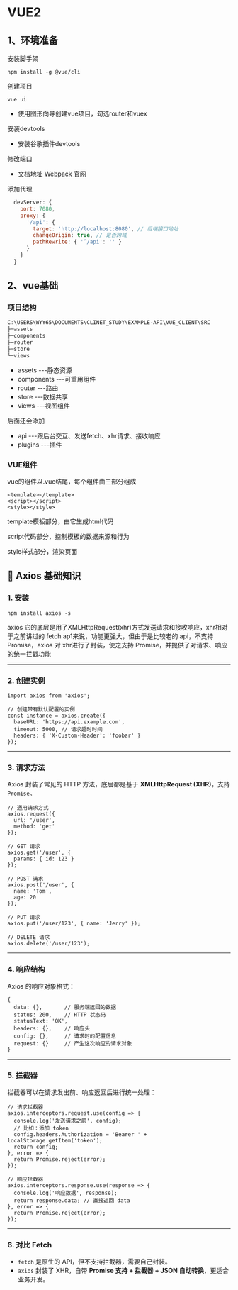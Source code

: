 # VUE2

## 1、环境准备

安装脚手架

```shell
npm install -g @vue/cli
```

创建项目

```shell
vue ui
```

- 使用图形向导创建vue项目，勾选router和vuex

安装devtools

- 安装谷歌插件devtools

修改端口

- 文档地址  [Webpack 官网](https://webpack.js.org/configuration/dev-server/#devserver)

添加代理

```js
  devServer: {
    port: 7080,
    proxy: {
      '/api': {
        target: 'http://localhost:8080', // 后端接口地址
        changeOrigin: true, // 是否跨域
        pathRewrite: { '^/api': '' }
      }
    }
  }
```

## 2、vue基础

### 项目结构

```js
C:\USERS\WYY65\DOCUMENTS\CLINET_STUDY\EXAMPLE-API\VUE_CLIENT\SRC
├─assets
├─components
├─router
├─store
└─views
```

- assets   ---静态资源
- components   ---可重用组件
- router   ---路由
- store   ---数据共享
- views   ---视图组件

后面还会添加

- api  ---跟后台交互、发送fetch、xhr请求、接收响应
- plugins  ---插件

### VUE组件

vue的组件以.vue结尾，每个组件由三部分组成

```vue
<template></template>
<script></script>
<style></style>
```

template模板部分，由它生成html代码

script代码部分，控制模板的数据来源和行为

style样式部分，渲染页面





## 📌 Axios 基础知识

### 1. 安装

```
npm install axios -s
```

axios 它的底层是用了XMLHttpRequest(xhr)方式发送请求和接收响应，xhr相对于之前讲过的 fetch ap1来说，功能更强大，但由于是比较老的 api，不支持 Promise，axios 对 xhr进行了封装，使之支持 Promise，并提供了对请求、响应的统一拦戳功能

------

### 2. 创建实例

```
import axios from 'axios';

// 创建带有默认配置的实例
const instance = axios.create({
  baseURL: 'https://api.example.com',
  timeout: 5000, // 请求超时时间
  headers: { 'X-Custom-Header': 'foobar' }
});
```

------

### 3. 请求方法

Axios 封装了常见的 HTTP 方法，底层都是基于 **XMLHttpRequest (XHR)**，支持 `Promise`。

```
// 通用请求方式
axios.request({
  url: '/user',
  method: 'get'
});

// GET 请求
axios.get('/user', {
  params: { id: 123 }
});

// POST 请求
axios.post('/user', {
  name: 'Tom',
  age: 20
});

// PUT 请求
axios.put('/user/123', { name: 'Jerry' });

// DELETE 请求
axios.delete('/user/123');
```

------

### 4. 响应结构

Axios 的响应对象格式：

```
{
  data: {},       // 服务端返回的数据
  status: 200,    // HTTP 状态码
  statusText: 'OK',
  headers: {},    // 响应头
  config: {},     // 请求时的配置信息
  request: {}     // 产生这次响应的请求对象
}
```

------

### 5. 拦截器

拦截器可以在请求发出前、响应返回后进行统一处理：

```
// 请求拦截器
axios.interceptors.request.use(config => {
  console.log('发送请求之前', config);
  // 比如：添加 token
  config.headers.Authorization = 'Bearer ' + localStorage.getItem('token');
  return config;
}, error => {
  return Promise.reject(error);
});

// 响应拦截器
axios.interceptors.response.use(response => {
  console.log('响应数据', response);
  return response.data; // 直接返回 data
}, error => {
  return Promise.reject(error);
});
```

------

### 6. 对比 Fetch

- `fetch` 是原生的 API，但不支持拦截器，需要自己封装。
- `axios` 封装了 XHR，自带 **Promise 支持 + 拦截器 + JSON 自动转换**，更适合业务开发。